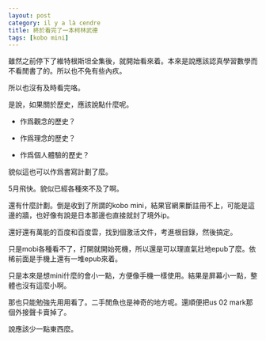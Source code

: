 ```yaml
---
layout: post
category: il y a là cendre
title: 終於看完了一本柯林武德
tags: [kobo mini]
---
```


雖然之前停下了維特根斯坦全集後，就開始看來着。本來是說應該認真學習數學而不看閒書了的。所以也不免有些內疚。

所以也沒有及時看完咯。

是說，如果關於歷史，應該說點什麼呢。

- 作爲觀念的歷史？

- 作爲理念的歷史？

- 作爲個人體驗的歷史？

貌似這也可以作爲書寫計劃了麼。

5月飛快。貌似已經各種來不及了啊。

還有什麼計劃。倒是收到了所謂的kobo mini，結果官網果斷註冊不上，可能是這邊的牆，也好像有說是日本那邊也直接就封了境外ip。

還好還有萬能的百度和百度雲，找到個激活文件，考進根目錄，然後搞定。

只是mobi各種看不了，打開就開始死機，所以還是可以理直氣壯地epub了麼。依稀前面是手機上還有一堆epub來着。

只是本來是想mini什麼的會小一點，方便像手機一樣使用。結果是屏幕小一點，整體也沒有這麼小啊。

那也只能勉強先用用看了。二手閒魚也是神奇的地方呢。還順便把us 02 mark那個外接聲卡賣掉了。

說應該少一點東西麼。

<!-- more -->
